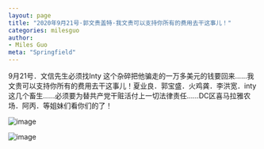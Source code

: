 ```yaml
---
layout: page
title: "2020年9月21号·郭文贵盖特·我文贵可以支持你所有的费用去干这事儿！"
categories: milesguo
author:
- Miles Guo
meta: "Springfield"
---
```


9月21号．文信先生必须找Inty 这个杂碎把他骗走的一万多美元的钱要回来……我文贵可以支持你所有的费用去干这事儿！夏业良．郭宝盛．火鸡龚．李洪宽．inty这几个畜生……必须要为替共产党干赃活付上一切法律责任……DC区喜马拉雅农场．阿丙．等姐妹们看你们的了！ 

![image](../../../../image/milesguo/2020_09_22_Miles_Guo_Getter_1_1.jpeg)

![image](../../../../image/milesguo/2020_09_22_Miles_Guo_Getter_1_2.jpeg)
